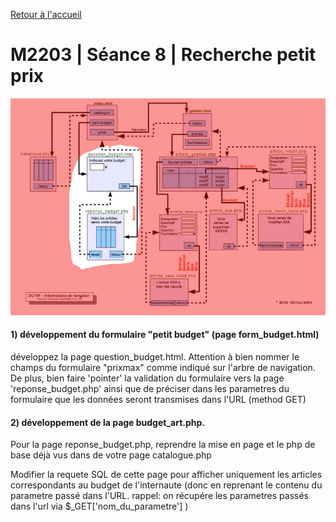 [Retour à l'accueil](README.md)

# M2203 | Séance 8 | Recherche petit prix
![GitHub Logo](/seance09.jpg)
#### 1) développement du formulaire "petit budget" (page form_budget.html)
 développez la page question_budget.html. Attention à bien nommer le champs du formulaire "prixmax" comme indiqué sur l'arbre de navigation. De plus, bien faire 'pointer' la validation du formulaire vers la page 'reponse_budget.php' ainsi que de préciser dans les parametres du formulaire que les données seront transmises dans l'URL (method GET)

#### 2) développement de la page budget_art.php.
Pour la page reponse_budget.php, reprendre la mise en page et le php de base déjà vus dans de votre page catalogue.php

Modifier la requete SQL de cette page pour afficher uniquement les articles correspondants au budget de l'internaute (donc en reprenant le contenu du parametre passé dans l'URL. rappel: on récupére les parametres passés dans l'url via $_GET['nom_du_parametre'] )
